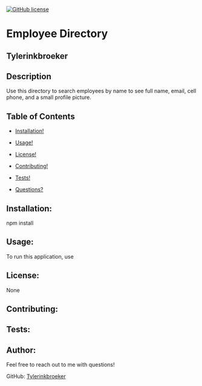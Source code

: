 

  [![GitHub license](https://img.shields.io/badge/license-None-blue.svg)](https://shields.io/)

# Employee Directory
## Tylerinkbroeker
## Description
Use this directory to search employees by name to see full name, email, cell phone, and a small profile picture.
## Table of Contents
  - [Installation!](#installation)

  - [Usage!](#usage)
  
  - [License!](#license)

  - [Contributing!](#contributing)

  - [Tests!](#tests)

  - [Questions?](#author)

## Installation:
npm install
## Usage:
To run this application, use 
## License:
None
## Contributing:

## Tests:

## Author:
Feel free to reach out to me with questions!

GitHub: [Tylerinkbroeker](https://github.com/Tylerinkbroeker)

